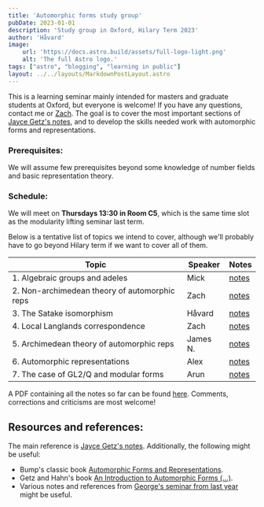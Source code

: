 ```yaml
---
title: 'Automorphic forms study group'
pubDate: 2023-01-01
description: 'Study group in Oxford, Hilary Term 2023'
author: 'Håvard'
image:
    url: 'https://docs.astro.build/assets/full-logo-light.png'
    alt: 'The full Astro logo.'
tags: ["astro", "blogging", "learning in public"]
layout: ../../layouts/MarkdownPostLayout.astro
--- 
```


<!-- ## Automorphic representations learning seminar -->

This is a learning seminar mainly intended for masters and graduate
students at Oxford, but everyone is welcome! If you have any questions,
contact me or [Zach](https://www.maths.ox.ac.uk/people/zhechen.feng).
The goal is to cover the most important sections of [Jayce Getz\'s
notes](https://services.math.duke.edu/~jgetz/aut_reps.pdf), and to
develop the skills needed work with automorphic forms and
representations.


### Prerequisites:

We will assume few prerequisites beyond some knowledge of number fields and basic
representation theory.

### Schedule:

We will meet on **Thursdays 13:30 in Room C5**, which is the same time
slot as the modularity lifting seminar last term.

Below is a tentative list of topics we intend to cover, although we\'ll
probably have to go beyond Hilary term if we want to cover all of them.

| Topic                                         | Speaker  | Notes                              |
|-----------------------------------------------|----------|------------------------------------|
| 1. Algebraic groups and adeles                | Mick     | [notes](./autom/notes.pdf#page=1)  |
| 2. Non-archimedean theory of automorphic reps | Zach     | [notes](./autom/notes.pdf#page=4)  |
| 3. The Satake isomorphism                     | Håvard   | [notes](./autom/notes.pdf#page=7)  |
| 4. Local Langlands correspondence             | Zach     | [notes](./autom/notes.pdf#page=10) |
| 5. Archimedean theory of automorphic reps     | James N. | [notes](./autom/notes.pdf#page=12) |
| 6. Automorphic representations                | Alex     | [notes](./autom/notes.pdf#page=15) |
| 7. The case of GL2/Q and modular forms        | Arun     | [notes](./autom/notes.pdf#page=17) |


A PDF containing all the notes so far can be found
[here](./autom/notes.pdf). Comments, corrections and criticisms are most
welcome!

## Resources and references:

The main reference is [Jayce Getz\'s
notes](https://services.math.duke.edu/~jgetz/aut_reps.pdf).
Additionally, the following might be useful:

- Bump\'s classic book [Automorphic Forms and Representations](https://typo.iwr.uni-heidelberg.de/fileadmin/groups/arithgeo/templates/data/Hauptseminare/Literature-WS13/bump-automorphic_forms_and_representations.pdf).
- Getz and Hahn\'s book [An Introduction to Automorphic Forms
    (\...)](https://sites.duke.edu/heekyounghahn/?page_id=117).
-   Various notes and references from [George\'s seminar from last
    year](https://users.ox.ac.uk/~kebl6248/LanglandsSeminar.html) might
    be useful.
